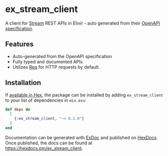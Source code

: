 # ex_stream_client

A client for [Stream](https://getstream.io) REST APIs in Elixir - auto generated from their [OpenAPI specification](https://github.com/GetStream/protocol).

## Features

- Auto-generated from the OpenAPI specification
- Fully typed and documented APIs
- Utilizes [Req](https://github.com/wojtekmach/req) for HTTP requests by default.

## Installation

If [available in Hex](https://hex.pm/docs/publish), the package can be installed
by adding `ex_stream_client` to your list of dependencies in `mix.exs`:

```elixir
def deps do
  [
    {:ex_stream_client, "~> 0.1.0"}
  ]
end
```

Documentation can be generated with [ExDoc](https://github.com/elixir-lang/ex_doc)
and published on [HexDocs](https://hexdocs.pm). Once published, the docs can
be found at <https://hexdocs.pm/ex_stream_client>.

